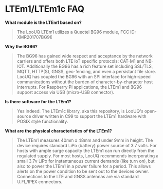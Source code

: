 # LTEm1/LTEm1c FAQ

**What module is the LTEm1 based on?**
> The LooUQ LTEm1 utilizes a Quectel BG96 module, FCC ID: XMR201707BG96

**Why the BG96?**
> The BG96 has gained wide respect and acceptance by the network carriers and offers both LTE IoT specific protocols: CAT-M1 and NB-IOT. Additionally the BG96 has a rich feature set including SSL/TLS, MQTT, HTTP(S), GNSS, geo-fencing, and even a persistant file store. LooUQ has coupled the BG96 with an SPI interface for high-speed communications without the burden of character-by-character host interrupts. For Raspberry PI applications, the LTEm1 and BG96 support access via USB (micro-USB connector).

**Is there software for the LTEm1?**
> Yes indeed. The LTEm1c library, aka this repository, is LooUQ's open-source driver written in C99 to support the LTEm1 hardware with POSIX style functionality.

**What are the physical characteristics of the LTEm1?**
> The LTEm1 measures 40mm x 48mm and under 9mm in height. The device requires standard LiPo (battery) power source of 3.7 volts. For hosts with ample surge capacity the LTEm1 can run directly from the regulated supply. For most hosts, LooUQ recommends incorporating a small 3.7v LiPo for instantaneous current demands (like turn on), but also to power the LTEm1 in a power failure for a period. This allows alerts on the power condition to be sent out to the devices owner. Connections to the LTE and GNSS antennas are via standard U.FL/IPEX connectors.
